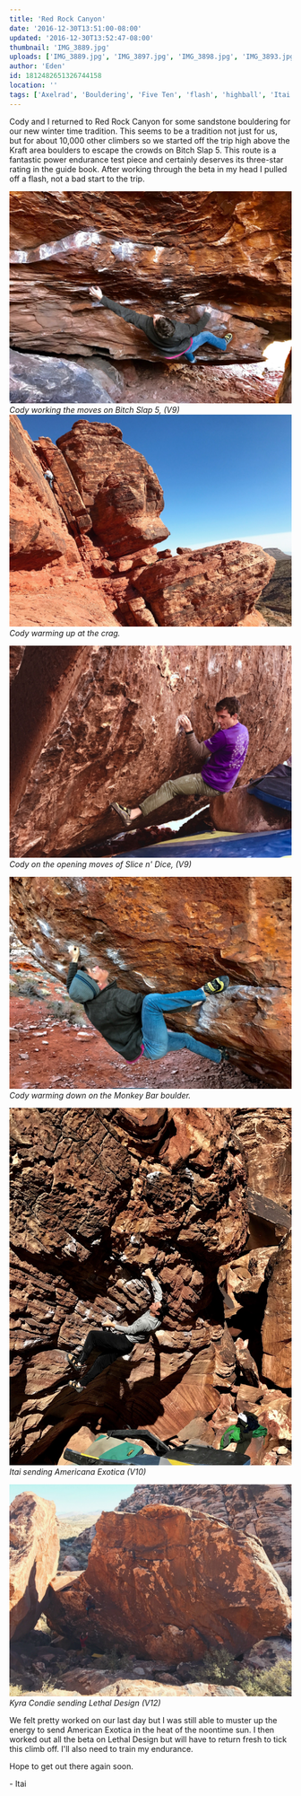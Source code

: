 ```yaml
---
title: 'Red Rock Canyon'
date: '2016-12-30T13:51:00-08:00'
updated: '2016-12-30T13:52:47-08:00'
thumbnail: 'IMG_3889.jpg'
uploads: ['IMG_3889.jpg', 'IMG_3897.jpg', 'IMG_3898.jpg', 'IMG_3893.jpg', 'IMG_3902.jpg', 'IMG_3912.jpg']
author: 'Eden'
id: 1812482651326744158
location: ''
tags: ['Axelrad', 'Bouldering', 'Five Ten', 'flash', 'highball', 'Itai', 'Las Vegas', 'Nevada', 'Red Rocks']
---
```

Cody and I returned to Red Rock Canyon for some sandstone bouldering for our new winter time tradition. This seems to be a tradition not just for us, but for about 10,000 other climbers so we started off the trip high above the Kraft area boulders to escape the crowds on Bitch Slap 5. This route is a fantastic power endurance test piece and certainly deserves its three-star rating in the guide book. After working through the beta in my head I pulled off a flash, not a bad start to the trip.

![image alt](uploads/IMG_3889.jpg)*Cody working the moves on Bitch Slap 5, (V9)*![image alt](uploads/IMG_3897.jpg)*Cody warming up at the crag.*

![image alt](uploads/IMG_3898.jpg)*Cody on the opening moves of Slice n' Dice, (V9)*

![image alt](uploads/IMG_3893.jpg)*Cody warming down on the Monkey Bar boulder.*

![image alt](uploads/IMG_3902.jpg)*Itai sending Americana Exotica (V10)*

![image alt](uploads/IMG_3912.jpg)*Kyra Condie sending Lethal Design (V12)*

We felt pretty worked on our last day but I was still able to muster up the energy to send American Exotica in the heat of the noontime sun. I then worked out all the beta on Lethal Design but will have to return fresh to tick this climb off. I'll also need to train my endurance.

Hope to get out there again soon.

\- Itai

